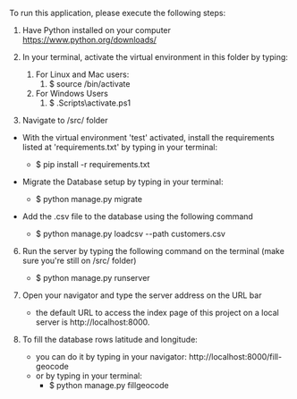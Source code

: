 To run this application, please execute the following steps:

1. Have Python installed on your computer https://www.python.org/downloads/

1. In your terminal, activate the virtual environment  in this folder by typing:
	1. For Linux and Mac users:
		1. <addr> $ source /bin/activate </addr>
	1. For Windows Users
		1. <addr> $ \.Scripts\activate.ps1 </addr>

1. Navigate to /src/ folder

* With the virtual environment 'test' activated, install the requirements listed at 'requirements.txt' by typing in your terminal:
	* <addr> $ pip install -r requirements.txt </addr>


* Migrate the Database setup by typing in your terminal:
	- $ python manage.py migrate

* Add the .csv file to the database using the following command
	- $ python manage.py loadcsv --path customers.csv

6. Run the server by typing the following command on the terminal (make sure you're still on /src/ folder)
	- $ python manage.py runserver

7. Open your navigator and type the server address on the URL bar
	- the default URL to access the index page of this project on a local server is http://localhost:8000. 

8. To fill the database rows latitude and longitude:
	- you can do it by typing in your navigator: http://localhost:8000/fill-geocode
	- or by typing in your terminal: 
		- $ python manage.py fillgeocode
